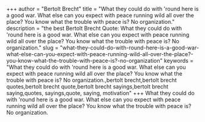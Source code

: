 +++
author = "Bertolt Brecht"
title = "What they could do with 'round here is a good war. What else can you expect with peace running wild all over the place? You know what the trouble with peace is? No organization."
description = "the best Bertolt Brecht Quote: What they could do with 'round here is a good war. What else can you expect with peace running wild all over the place? You know what the trouble with peace is? No organization."
slug = "what-they-could-do-with-round-here-is-a-good-war-what-else-can-you-expect-with-peace-running-wild-all-over-the-place?-you-know-what-the-trouble-with-peace-is?-no-organization"
keywords = "What they could do with 'round here is a good war. What else can you expect with peace running wild all over the place? You know what the trouble with peace is? No organization.,bertolt brecht,bertolt brecht quotes,bertolt brecht quote,bertolt brecht sayings,bertolt brecht saying,quotes, sayings,quote, saying, motivation"
+++
What they could do with 'round here is a good war. What else can you expect with peace running wild all over the place? You know what the trouble with peace is? No organization.
